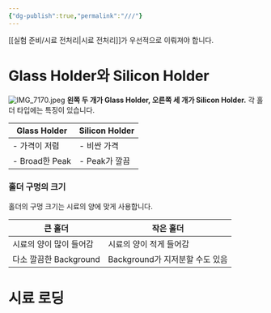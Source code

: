 ```yaml
---
{"dg-publish":true,"permalink":"///"}
---
```



[[실험 준비/시료 전처리\|시료 전처리]]가 우선적으로 이뤄져야 합니다.

# Glass Holder와 Silicon Holder
![IMG_7170.jpeg](/img/user/IMG_7170.jpeg)
**왼쪽 두 개가 Glass Holder, 오른쪽 세 개가 Silicon Holder.**
각 홀더 타입에는 특징이 있습니다.

| Glass Holder  | Silicon Holder |
| ------------- | -------------- |
| - 가격이 저렴      | - 비싼 가격        |
| - Broad한 Peak | - Peak가 깔끔     |

### 홀더 구멍의 크기
홀더의 구멍 크기는 시료의 양에 맞게 사용합니다.

| 큰 홀더              | 작은 홀더                  |
| ----------------- | ---------------------- |
| 시료의 양이 많이 들어감     | 시료의 양이 적게 들어감          |
| 다소 깔끔한 Background | Background가 지저분할 수도 있음 |

# 시료 로딩
